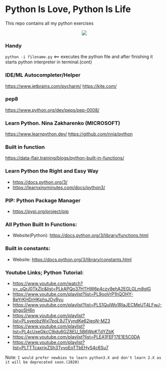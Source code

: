 # Python Is Love, Python Is Life
This repo contains all my python exercises

<p align="center">
  <img src="https://www.python.org/static/community_logos/python-logo-master-v3-TM.png"/>
</p>

### Handy
`python -i filename.py` <== executes the python file and after finishing it starts python interpreter in terminal.(cont)

### IDE/ML Autocompleter/Helper
https://www.jetbrains.com/pycharm/
https://kite.com/

### pep8
https://www.python.org/dev/peps/pep-0008/

### Learn Python. Nina Zakharenko (MICROSOFT)
https://www.learnpython.dev/
https://github.com/nnja/python

### Built in function
https://data-flair.training/blogs/python-built-in-functions/

### Learn Python the Right and Easy Way
* https://docs.python.org/3/
* https://learnxinyminutes.com/docs/python3/

### PIP: Python Package Manager
* https://pypi.org/project/pip

### All Python Built In Functions:
* Website(Python): https://docs.python.org/3/library/functions.html

### Built in constants:
* Website: https://docs.python.org/3/library/constants.html

### Youtube Links; Python Tutorial:
- https://www.youtube.com/watch?v=_uQrJ0TkZlc&list=PLkAPQo37HTHW6p4czv9ehA2EGLGLm8glG
- https://www.youtube.com/playlist?list=PL9ooVrP1hQOHY-BeYrKHDrHKphsJOyRyu
- https://www.youtube.com/playlist?list=PLS1QulWo1RIaJECMeUT4LFwJ-ghgoSH6n
- https://www.youtube.com/playlist?list=PLsyeobzWxl7poL9JTVyndKe62ieoN-MZ3
- https://www.youtube.com/playlist?list=PL4cUxeGkcC9idu6GZ8EU_5B6WpKTdYZbK
- https://www.youtube.com/playlist?list=PLEA1FEF17E1E5C0DA
- https://www.youtube.com/playlist?list=PLTTTcaxrixZSh3TyvoEoTTbEHyS4c6Su7

Note: `I would prefer newbies to learn python3.X and don't learn 2.X as it will be deprecated soon.(2020)`
